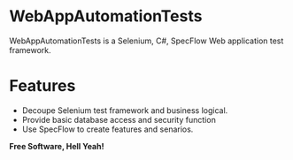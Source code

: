 # WebAppAutomationTests

WebAppAutomationTests is a Selenium, C#, SpecFlow Web application test framework. 

# Features
 - Decoupe Selenium test framework and business logical.
 - Provide basic database access and security function
 - Use SpecFlow to create features and senarios. 
 
**Free Software, Hell Yeah!**